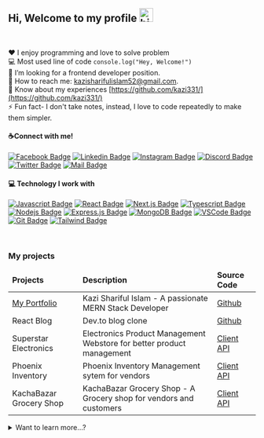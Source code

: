 ## Hi, Welcome to my profile <img src="https://github.com/learnwithsumit/learnwithsumit/blob/main/assets/hello.gif" width="28px" alt="hi">
<!-- skills -->
<br/>


:hearts: I enjoy programming and love to solve problem <br/>
:computer: Most used line of code `console.log("Hey, Welcome!")` <br/>
🤔 I’m looking for a frontend developer position.<br/>
:e-mail: How to reach me: kazisharifulislam52@gmail.com.<br/>
📄 Know about my experiences [https://github.com/kazi331/](https://github.com/kazi331/) <br/>
⚡ Fun fact- I don't take notes, instead, I love to code repeatedly to make them simpler. </br>

#### ☕Connect with me!
 
[![Facebook Badge](https://img.shields.io/badge/Facebook-1877F2?style=for-the-badge&logo=facebook&logoColor=white)](https://facebook.com/kazi331) 
[![Linkedin Badge](https://img.shields.io/badge/LinkedIn-0077B5?style=for-the-badge&logo=linkedin&logoColor=white)](https://www.linkedin.com/in/kazi331/) 
[![Instagram Badge](https://img.shields.io/badge/Instagram-E4405F?style=for-the-badge&logo=instagram&logoColor=white)](https://instagram.com/dev_kazi) 
[![Discord Badge](https://img.shields.io/badge/Discord-7289DA?style=for-the-badge&logo=Discord&logoColor=white)](https://discord.com/kazi331) 
[![Twitter Badge](https://img.shields.io/badge/Twitter-1DA1F2?style=for-the-badge&logo=twitter&logoColor=white)](https://twitter.com/dev_kazi) 
[![Mail Badge](https://img.shields.io/badge/Gmail-D14836?style=for-the-badge&logo=gmail&logoColor=white)](mailto:kazisharifulislam52@gmail.com)


#### :computer: Technology I work with

<!-- [![HTML5 Badge](https://img.shields.io/badge/-html5-DD4B25?style=for-the-badge&labelColor=black&logo=html5&logoColor=DD4B25)](#) -->
<!-- [![CSS3 Badge](https://img.shields.io/badge/-CSS3-008DC4?style=for-the-badge&labelColor=black&logo=CSS3&logoColor=008DC4)](#) -->
<!-- [![SASS Badge](https://img.shields.io/badge/Sass-CC6699?style=for-the-badge&labelColor=black&logo=sass&logoColor=CC6699)](#)  -->
[![Javascript Badge](https://img.shields.io/badge/-Javascript-F0DB4F?style=for-the-badge&labelColor=black&logo=javascript&logoColor=F0DB4F)](#)
[![React Badge](https://img.shields.io/badge/-React-61DBFB?style=for-the-badge&labelColor=black&logo=react&logoColor=61DBFB)](#)
[![Next.js Badge](https://img.shields.io/badge/next.js-black?style=for-the-badge&labelColor=white&logo=nextdotjs&logoColor=black)](#)
[![Typescript Badge](https://img.shields.io/badge/-Typescript-007acc?style=for-the-badge&labelColor=black&logo=typescript&logoColor=007acc)](#)
[![Nodejs Badge](https://img.shields.io/badge/-Nodejs-3C873A?style=for-the-badge&labelColor=black&logo=node.js&logoColor=3C873A)](#)
[![Express.js Badge](https://img.shields.io/badge/Express.js-6B9F5C?style=for-the-badge&labelColor=black&logo=express&logoColor=6B9F5C)](#)
[![MongoDB Badge](https://img.shields.io/badge/MongoDB-118B4B?style=for-the-badge&labelColor=black&logo=mongodb&logoColor=118B4B)](#)
[![VSCode Badge](https://img.shields.io/badge/Visual_Studio-1D89D1?style=for-the-badge&labelColor=black&logo=visual%20studio&logoColor=1D89D1)](#)
[![Git Badge](https://img.shields.io/badge/Git-F05032?style=for-the-badge&labelColor=black&logo=git&logoColor=E84E31)](#)
[![Tailwind Badge](https://img.shields.io/badge/Tailwind%20CSS-1D89D1?style=for-the-badge&labelColor=000000&logo=tailwindcss&logoColor=1D89D1)](#)
<!-- [![GraphQL Badge](https://img.shields.io/badge/-GraphQl-e535ab?style=for-the-badge&labelColor=black&logo=node.js&logoColor=e535ab)](#) -->
<br/>


### My projects
<table>
  <thead align="left">
    <tr border: none;>
      <td><b>Projects</b></td>
      <td><b>Description</b></td>
      <td><b>Source Code</b></td>
    </tr>
  </thead>
  <tbody>
    <tr>
      <td><a href="https://kazi-sharif.web.app" target="_blank">My Portfolio</a></td>
      <td>Kazi Shariful Islam - A passionate MERN Stack Developer</td>
      <td><a href="https://github.com/kazi331/custom-portfolio" target="_blank">Github</a></td>
    </tr>
    <tr>
      <td> React Blog </td>
      <td> Dev.to blog clone  </td>
      <td> <a href="https://github.com/kazi331/react-blog">Github</a> </td>
    </tr>
    <tr>
      <td> Superstar Electronics </td>
      <td> Electronics Product Management Webstore for better product management  </td>
      <td>
        <a href="https://github.com/kazi331/Manufacturer-webstore">Client</a>
        <a href="https://github.com/kazi331/manufacturer-website-server">API</a>
      </td>
    </tr>
    <tr>
      <td> Phoenix Inventory </td>
      <td> Phoenix Inventory Management sytem for vendors </td>
      <td>
        <a href="https://github.com/kazi331/Warehouse-management">Client</a>
        <a href="https://github.com/kazi331/Warehouse-management-server">API</a>
      </td>
    </tr>
    <tr>
      <td> KachaBazar Grocery Shop </td>
      <td> KachaBazar Grocery Shop - A Grocery shop for vendors and customers </td>
      <td>
        <a href="https://github.com/kazi331/next.js-redux-ecommerce">Client</a>
        <a href="https://github.com/kazi331/next.js-redux-ecommerce">API</a>
      </td>
    </tr>
  </tbody>
</table>


<details>
<summary>
  Want to learn more...?
</summary>
<br>

[![Typing SVG](https://readme-typing-svg.herokuapp.com/?color=00bfbf&size=35&center=true&vCenter=true&width=1000&lines=Hi,+This+is+Kazi+Shariful+Islam;I'm+a+passionate+MERN+Stack+Developer;I+build+Web+Application+with+React+&+Node;Be+Welcome!+:%29)](https://git.io/typing-svg)


<div align="center">  
  <img width="49%" height="195px" src="https://github-readme-stats.vercel.app/api?username=kazi331&show_icons=true&count_private=true&hide_border=true&title_color=00bfbf&icon_color=00bfbf&text_color=c9d1d9&bg_color=0d1117" alt="Alvarez github stats" /> 
  <img width="41%" height="195px" src="https://github-readme-stats.vercel.app/api/top-langs/?username=kazi331&layout=compact&hide_border=true&title_color=00bfbf&text_color=00bfbf&bg_color=0d1117" />
</div>

</details>


<!--  Graph -->

<!-- ![Contribution](https://activity-graph.herokuapp.com/graph?username=kazi331&theme=gotham&hide_border=true&area=true) -->

<!--



My old code
-->
<!--
# <h1 align="">Hi 👋, I'm Kazi Shariful Islam</h1>

### <h3 align="" style="margin-bottom: 30px">A passionate frontend developer from Bangladesh</h3>
 -->

##

<!-- <p align="left"> <img src="https://komarev.com/ghpvc/?username=kazisharifulislam&label=Profile%20views&color=0e75b6&style=flat" alt="kazisharifulislam" /> </p> -->

<!-- <p align="left"> <a href="https://github.com/ryo-ma/github-profile-trophy"><img src="https://github-profile-trophy.vercel.app/?username=kazisharifulislam" alt="kazisharifulislam" /></a> </p> -->
<!--
<p align="left"> <a href="https://twitter.com/dev_kazi" target="blank"><img src="https://img.shields.io/twitter/follow/dev_kazi?logo=twitter&style=for-the-badge" alt="Kazi Shariful Islam" /></a> </p>

- 🔭 I’m currently working with **Programming-hero**

- 🌱 I’m currently learning **Node JS, MongoDB, React Native**

- 👨‍💻 All of my projects are available at [https://github.com/kazi331/](https://github.com/kazi331/)

- 💬 Ask me about **javascript, react**

- 📄 Know about my experiences [https://github.com/kazi331/](https://github.com/kazi331/)

- ⚡ Fun fact **I never take notes, rather love to code to make them simpler.

** -->

<!-- ### Blogs posts -->
<!-- BLOG-POST-LIST:START -->
<!-- ** comming soon... ** -->
<!-- BLOG-POST-LIST:END -->

<!-- <h3 align="left">Connect with me:</h3>
<p align="left">
<a href="https://codepen.io/dev-sharif" target="blank"><img align="center" src="https://raw.githubusercontent.com/rahuldkjain/github-profile-readme-generator/master/src/images/icons/Social/codepen.svg" alt="dev-sharif" height="30" width="40" /></a>
<a href="https://dev.to/dev-sharif" target="blank"><img align="center" src="https://raw.githubusercontent.com/rahuldkjain/github-profile-readme-generator/master/src/images/icons/Social/devto.svg" alt="dev-sharif" height="30" width="40" /></a>
<a href="https://twitter.com/sayemkhanpro" target="blank"><img align="center" src="https://raw.githubusercontent.com/rahuldkjain/github-profile-readme-generator/master/src/images/icons/Social/twitter.svg" alt="sayemkhanpro" height="30" width="40" /></a>
<a href="https://fb.com/kazi331" target="blank"><img align="center" src="https://raw.githubusercontent.com/rahuldkjain/github-profile-readme-generator/master/src/images/icons/Social/facebook.svg" alt="kazi331" height="30" width="40" /></a>
<a href="https://medium.com/@dev-sharif" target="blank"><img align="center" src="https://raw.githubusercontent.com/rahuldkjain/github-profile-readme-generator/master/src/images/icons/Social/medium.svg" alt="@dev-sharif" height="30" width="40" /></a>
</p>
-->

<!-- <h3 align="left">Languages and Tools:</h3> -->

<!-- <p align="left"> <a href="https://getbootstrap.com" target="_blank" rel="noreferrer"> 
<img src="https://raw.githubusercontent.com/devicons/devicon/master/icons/bootstrap/bootstrap-plain-wordmark.svg" alt="bootstrap" width="40" height="40"/> </a> <a href="https://www.w3schools.com/css/" target="_blank" rel="noreferrer"> 
<img src="https://raw.githubusercontent.com/devicons/devicon/master/icons/css3/css3-original-wordmark.svg" alt="css3" width="40" height="40"/> </a> <a href="https://www.w3.org/html/" target="_blank" rel="noreferrer"> 
<img src="https://raw.githubusercontent.com/devicons/devicon/master/icons/html5/html5-original-wordmark.svg" alt="html5" width="40" height="40"/> </a> <a href="https://developer.mozilla.org/en-US/docs/Web/JavaScript" target="_blank" rel="noreferrer"> 
<img src="https://raw.githubusercontent.com/devicons/devicon/master/icons/javascript/javascript-original.svg" alt="javascript" width="40" height="40"/> </a> <a href="https://www.mongodb.com/" target="_blank" rel="noreferrer"> 
<img src="https://raw.githubusercontent.com/devicons/devicon/master/icons/mongodb/mongodb-original-wordmark.svg" alt="mongodb" width="40" height="40"/> </a> <a href="https://nextjs.org/" target="_blank" rel="noreferrer"> 
<img src="https://cdn.worldvectorlogo.com/logos/nextjs-2.svg" alt="nextjs" width="40" height="40"/> </a> <a href="https://nodejs.org" target="_blank" rel="noreferrer"> 
<img src="https://raw.githubusercontent.com/devicons/devicon/master/icons/nodejs/nodejs-original-wordmark.svg" alt="nodejs" width="40" height="40"/> </a> <a href="https://reactjs.org/" target="_blank" rel="noreferrer"> 
<img src="https://raw.githubusercontent.com/devicons/devicon/master/icons/react/react-original-wordmark.svg" alt="react" width="40" height="40"/> </a> <a href="https://tailwindcss.com/" target="_blank" rel="noreferrer"> 
<img src="https://www.vectorlogo.zone/logos/tailwindcss/tailwindcss-icon.svg" alt="tailwind" width="40" height="40"/> </a> <a href="https://www.typescriptlang.org/" target="_blank" rel="noreferrer">
</p> -->

<!-- ![GitHub Streak](https://github-readme-streak-stats.herokuapp.com?user=kazi331&theme=blueberry&date_format=M%20j%5B%2C%20Y%5D) -->

<!-- ![Kazi Shariful Islam's GitHub stats](https://github-readme-stats.vercel.app/api?username=kazi331&show_icons=true&theme=dracula) -->

<!-- ![Top Langs](https://github-readme-stats.vercel.app/api/top-langs/?username=kazi331&layout=&theme=tokyonight) -->

<!-- <a href="https://app.daily.dev/kazi331"><img src="https://github.com/kazi331/kazi331/blob/main/devcard.svg" width="400" alt="Kazi Shariful Islam's Dev Card"/></a> -->
